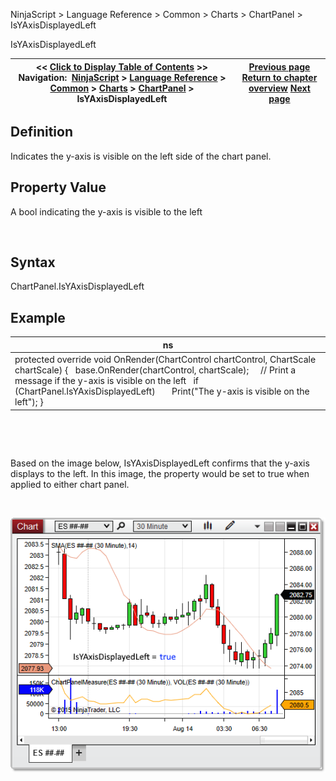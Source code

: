 ﻿


NinjaScript \> Language Reference \> Common \> Charts \> ChartPanel \> IsYAxisDisplayedLeft






















IsYAxisDisplayedLeft







| \<\< [Click to Display Table of Contents](isyacisdisplayedleft_chartpanel.md) \>\> **Navigation:**     [NinjaScript](ninjascript-1.md) \> [Language Reference](language_reference_wip-1.md) \> [Common](common-1.md) \> [Charts](chart-1.md) \> [ChartPanel](chartpanel-1.md) \> IsYAxisDisplayedLeft | [Previous page](h_height_chartpanel-1.md) [Return to chapter overview](chartpanel-1.md) [Next page](isyaxisdisplayedoverlay_chartpanel-1.md) |
| --- | --- |











## Definition


Indicates the y\-axis is visible on the left side of the chart panel.


## 


## Property Value


A bool indicating the y\-axis is visible to the left


 


## Syntax


ChartPanel.IsYAxisDisplayedLeft


## 


## Example




| ns |
| --- |
| protected override void OnRender(ChartControl chartControl, ChartScale chartScale) {    base.OnRender(chartControl, chartScale);      // Print a message if the y\-axis is visible on the left    if (ChartPanel.IsYAxisDisplayedLeft)        Print("The y\-axis is visible on the left"); } |



 


 


Based on the image below, IsYAxisDisplayedLeft confirms that the y\-axis displays to the left. In this image, the property would be set to true when applied to either chart panel.


 


![ChartPanel_IsYAxisDisplayedLeft](chartpanel_isyaxisdisplayedleft.png)








